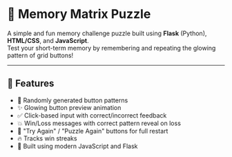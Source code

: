 # 🧠 Memory Matrix Puzzle

A simple and fun memory challenge puzzle built using **Flask** (Python), **HTML/CSS**, and **JavaScript**.  
Test your short-term memory by remembering and repeating the glowing pattern of grid buttons!

---

## 🚀 Features

- 🎲 Randomly generated button patterns
- ✨ Glowing button preview animation
- ✅ Click-based input with correct/incorrect feedback
- 💥 Win/Loss messages with correct pattern reveal on loss
- 🔄 "Try Again" / "Puzzle Again" buttons for full restart
- 🔥 Tracks win streaks
- 🎯 Built using modern JavaScript and Flask

